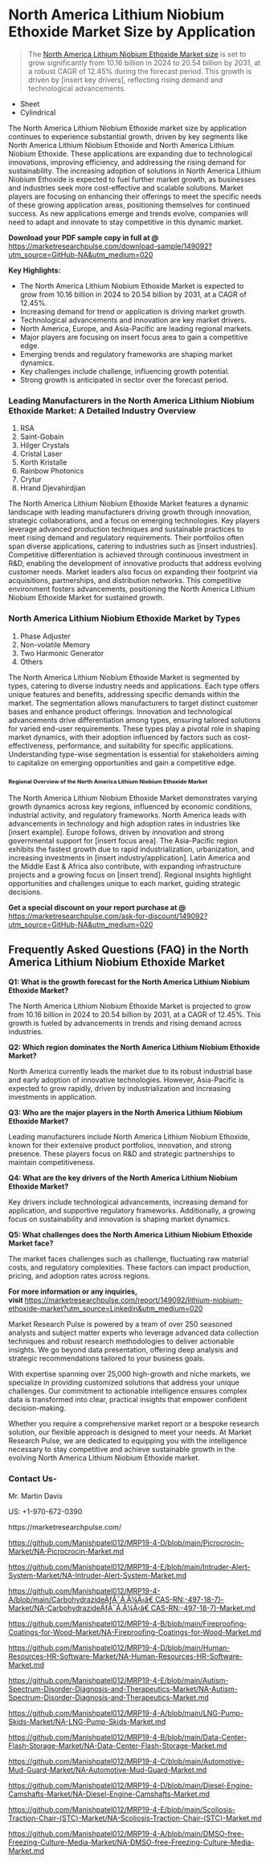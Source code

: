 <h1>North America Lithium Niobium Ethoxide Market&nbsp;Size by Application</h1><blockquote><p>The <a href="https://marketresearchpulse.com/download-sample/149092?utm_source=GitHub-NA&amp;utm_medium=020">North America Lithium Niobium Ethoxide Market size</a> is set to grow significantly from 10.16 billion in 2024 to 20.54 billion by 2031, at a robust CAGR of 12.45% during the forecast period. This growth is driven by [insert key drivers], reflecting rising demand and technological advancements.</p></blockquote><ul><li>Sheet<li> Cylindrical</li></ul><p>The North America Lithium Niobium Ethoxide market size by application continues to experience substantial growth, driven by key segments like North America Lithium Niobium Ethoxide and North America Lithium Niobium Ethoxide. These applications are expanding due to technological innovations, improving efficiency, and addressing the rising demand for sustainability. The increasing adoption of solutions in North America Lithium Niobium Ethoxide is expected to fuel further market growth, as businesses and industries seek more cost-effective and scalable solutions. Market players are focusing on enhancing their offerings to meet the specific needs of these growing application areas, positioning themselves for continued success. As new applications emerge and trends evolve, companies will need to adapt and innovate to stay competitive in this dynamic market.</p><p><strong>Download your PDF sample copy in full at @ </strong><a href="https://marketresearchpulse.com/download-sample/149092?utm_source=GitHub-NA&amp;utm_medium=020">https://marketresearchpulse.com/download-sample/149092?utm_source=GitHub-NA&amp;utm_medium=020</a></p><p><strong>Key Highlights: </strong></p><ul><li>The North America Lithium Niobium Ethoxide Market is expected to grow from 10.16 billion in 2024 to 20.54 billion by 2031, at a CAGR of 12.45%.</li><li>Increasing demand for trend or application is driving market growth.</li><li>Technological advancements and innovation are key market drivers.</li><li>North America, Europe, and Asia-Pacific are leading regional markets.</li><li>Major players are focusing on insert focus area to gain a competitive edge.</li><li>Emerging trends and regulatory frameworks are shaping market dynamics.</li><li>Key challenges include challenge, influencing growth potential.</li><li>Strong growth is anticipated in sector over the forecast period.</li></ul><h3>Leading Manufacturers in the North America Lithium Niobium Ethoxide Market: A Detailed Industry Overview</h3><ol><li>RSA</li><li>Saint-Gobain</li><li>Hilger Crystals</li><li>Cristal Laser</li><li>Korth Kristalle</li><li>Rainbow Photonics</li><li>Crytur</li><li>Hrand Djevahirdjian</li></ol><div class="flex max-w-full flex-col flex-grow"><div class="min-h-8 text-message flex w-full flex-col items-end gap-2 whitespace-normal break-words [.text-message+&amp;]:mt-5" dir="auto" data-message-author-role="assistant" data-message-id="fd8432e4-4910-450d-b182-61b7bfb0a01f" data-message-model-slug="gpt-4o"><div class="flex w-full flex-col gap-1 empty:hidden first:pt-[3px]"><div class="markdown prose w-full break-words dark:prose-invert light"><p>The North America Lithium Niobium Ethoxide Market features a dynamic landscape with leading manufacturers driving growth through innovation, strategic collaborations, and a focus on emerging technologies. Key players leverage advanced production techniques and sustainable practices to meet rising demand and regulatory requirements. Their portfolios often span diverse applications, catering to industries such as [insert industries]. Competitive differentiation is achieved through continuous investment in R&amp;D, enabling the development of innovative products that address evolving customer needs. Market leaders also focus on expanding their footprint via acquisitions, partnerships, and distribution networks. This competitive environment fosters advancements, positioning the North America Lithium Niobium Ethoxide Market for sustained growth.</p></div></div></div></div><h3>North America Lithium Niobium Ethoxide Market by Types</h3><ol><li>Phase Adjuster<li> Non-volatile Memory<li> Two Harmonic Generator<li> Others</li></ol><div class="flex max-w-full flex-col flex-grow"><div class="min-h-8 text-message flex w-full flex-col items-end gap-2 whitespace-normal break-words [.text-message+&amp;]:mt-5" dir="auto" data-message-author-role="assistant" data-message-id="084470be-0bb7-4664-bddf-5156b4f41249" data-message-model-slug="gpt-4o-mini"><div class="flex w-full flex-col gap-1 empty:hidden first:pt-[3px]"><div class="markdown prose w-full break-words dark:prose-invert light"><p>The North America Lithium Niobium Ethoxide Market is segmented by types, catering to diverse industry needs and applications. Each type offers unique features and benefits, addressing specific demands within the market. The segmentation allows manufacturers to target distinct customer bases and enhance product offerings. Innovation and technological advancements drive differentiation among types, ensuring tailored solutions for varied end-user requirements. These types play a pivotal role in shaping market dynamics, with their adoption influenced by factors such as cost-effectiveness, performance, and suitability for specific applications. Understanding type-wise segmentation is essential for stakeholders aiming to capitalize on emerging opportunities and gain a competitive edge.</p></div></div></div></div><h3><span style="font-size: 11px;">Regional Overview of the North America Lithium Niobium Ethoxide Market</span></h3><div class="flex max-w-full flex-col flex-grow"><div class="min-h-8 text-message flex w-full flex-col items-end gap-2 whitespace-normal break-words [.text-message+&amp;]:mt-5" dir="auto" data-message-author-role="assistant" data-message-id="e9038762-ce64-4e30-91c9-9bd413514231" data-message-model-slug="gpt-4o-mini"><div class="flex w-full flex-col gap-1 empty:hidden first:pt-[3px]"><div class="markdown prose w-full break-words dark:prose-invert light"><p>The North America Lithium Niobium Ethoxide Market demonstrates varying growth dynamics across key regions, influenced by economic conditions, industrial activity, and regulatory frameworks. North America leads with advancements in technology and high adoption rates in industries like [insert example]. Europe follows, driven by innovation and strong governmental support for [insert focus area]. The Asia-Pacific region exhibits the fastest growth due to rapid industrialization, urbanization, and increasing investments in [insert industry/application]. Latin America and the Middle East &amp; Africa also contribute, with expanding infrastructure projects and a growing focus on [insert trend]. Regional insights highlight opportunities and challenges unique to each market, guiding strategic decisions.</p></div></div></div></div><p><strong>Get a special discount on your report purchase at @ </strong><a href="https://marketresearchpulse.com/ask-for-discount/149092?utm_source=GitHub-NA&amp;utm_medium=020">https://marketresearchpulse.com/ask-for-discount/149092?utm_source=GitHub-NA&amp;utm_medium=020</a></p><h2>Frequently Asked Questions (FAQ) in the North America Lithium Niobium Ethoxide Market</h2><p><strong>Q1: What is the growth forecast for the North America Lithium Niobium Ethoxide Market?</strong></p><p>The North America Lithium Niobium Ethoxide Market is projected to grow from 10.16 billion in 2024 to 20.54 billion by 2031, at a CAGR of 12.45%. This growth is fueled by advancements in trends and rising demand across industries.</p><p><strong>Q2: Which region dominates the North America Lithium Niobium Ethoxide Market?</strong></p><p>North America currently leads the market due to its robust industrial base and early adoption of innovative technologies. However, Asia-Pacific is expected to grow rapidly, driven by industrialization and increasing investments in application.</p><p><strong>Q3: Who are the major players in the North America Lithium Niobium Ethoxide Market?</strong></p><p>Leading manufacturers include North America Lithium Niobium Ethoxide, known for their extensive product portfolios, innovation, and strong presence. These players focus on R&amp;D and strategic partnerships to maintain competitiveness.</p><p><strong>Q4: What are the key drivers of the North America Lithium Niobium Ethoxide Market?</strong></p><p>Key drivers include technological advancements, increasing demand for application, and supportive regulatory frameworks. Additionally, a growing focus on sustainability and innovation is shaping market dynamics.</p><p><strong>Q5: What challenges does the North America Lithium Niobium Ethoxide Market face?</strong></p><p>The market faces challenges such as challenge, fluctuating raw material costs, and regulatory complexities. These factors can impact production, pricing, and adoption rates across regions.</p><p><strong>For more information or any inquiries, visit&nbsp;</strong><a href="https://marketresearchpulse.com/report/149092/lithium-niobium-ethoxide-market?utm_source=Linkedin&utm_medium=020">https://marketresearchpulse.com/report/149092/lithium-niobium-ethoxide-market?utm_source=Linkedin&utm_medium=020</a></p><p>Market Research Pulse is powered by a team of over 250 seasoned analysts and subject matter experts who leverage advanced data collection techniques and robust research methodologies to deliver actionable insights. We go beyond data presentation, offering deep analysis and strategic recommendations tailored to your business goals.</p><p>With expertise spanning over 25,000 high-growth and niche markets, we specialize in providing customized solutions that address your unique challenges. Our commitment to actionable intelligence ensures complex data is transformed into clear, practical insights that empower confident decision-making.</p><p>Whether you require a comprehensive market report or a bespoke research solution, our flexible approach is designed to meet your needs. At Market Research Pulse, we are dedicated to equipping you with the intelligence necessary to stay competitive and achieve sustainable growth in the evolving North America Lithium Niobium Ethoxide market.</p><h3><strong>Contact Us-</strong></h3><p>Mr. Martin Davis</p><p>US: +1-970-672-0390</p><p>https://marketresearchpulse.com/</p><p><a href="https://github.com/Manishpatel012/MRP19-4-D/blob/main/Picrocrocin-Market/NA-Picrocrocin-Market.md">https://github.com/Manishpatel012/MRP19-4-D/blob/main/Picrocrocin-Market/NA-Picrocrocin-Market.md</a></p><p><a href="https://github.com/Manishpatel012/MRP19-4-E/blob/main/Intruder-Alert-System-Market/NA-Intruder-Alert-System-Market.md">https://github.com/Manishpatel012/MRP19-4-E/blob/main/Intruder-Alert-System-Market/NA-Intruder-Alert-System-Market.md</a></p><p><a href="https://github.com/Manishpatel012/MRP19-4-A/blob/main/CarbohydrazideÃƒÂ¯Ã‚Â¼Ã‹â€ CAS-RN:-497-18-7)-Market/NA-CarbohydrazideÃƒÂ¯Ã‚Â¼Ã‹â€ CAS-RN:-497-18-7)-Market.md">https://github.com/Manishpatel012/MRP19-4-A/blob/main/CarbohydrazideÃƒÂ¯Ã‚Â¼Ã‹â€ CAS-RN:-497-18-7)-Market/NA-CarbohydrazideÃƒÂ¯Ã‚Â¼Ã‹â€ CAS-RN:-497-18-7)-Market.md</a></p><p><a href="https://github.com/Manishpatel012/MRP19-4-B/blob/main/Fireproofing-Coatings-for-Wood-Market/NA-Fireproofing-Coatings-for-Wood-Market.md">https://github.com/Manishpatel012/MRP19-4-B/blob/main/Fireproofing-Coatings-for-Wood-Market/NA-Fireproofing-Coatings-for-Wood-Market.md</a></p><p><a href="https://github.com/Manishpatel012/MRP19-4-D/blob/main/Human-Resources-HR-Software-Market/NA-Human-Resources-HR-Software-Market.md">https://github.com/Manishpatel012/MRP19-4-D/blob/main/Human-Resources-HR-Software-Market/NA-Human-Resources-HR-Software-Market.md</a></p><p><a href="https://github.com/Manishpatel012/MRP19-4-E/blob/main/Autism-Spectrum-Disorder-Diagnosis-and-Therapeutics-Market/NA-Autism-Spectrum-Disorder-Diagnosis-and-Therapeutics-Market.md">https://github.com/Manishpatel012/MRP19-4-E/blob/main/Autism-Spectrum-Disorder-Diagnosis-and-Therapeutics-Market/NA-Autism-Spectrum-Disorder-Diagnosis-and-Therapeutics-Market.md</a></p><p><a href="https://github.com/Manishpatel012/MRP19-4-A/blob/main/LNG-Pump-Skids-Market/NA-LNG-Pump-Skids-Market.md">https://github.com/Manishpatel012/MRP19-4-A/blob/main/LNG-Pump-Skids-Market/NA-LNG-Pump-Skids-Market.md</a></p><p><a href="https://github.com/Manishpatel012/MRP19-4-B/blob/main/Data-Center-Flash-Storage-Market/NA-Data-Center-Flash-Storage-Market.md">https://github.com/Manishpatel012/MRP19-4-B/blob/main/Data-Center-Flash-Storage-Market/NA-Data-Center-Flash-Storage-Market.md</a></p><p><a href="https://github.com/Manishpatel012/MRP19-4-C/blob/main/Automotive-Mud-Guard-Market/NA-Automotive-Mud-Guard-Market.md">https://github.com/Manishpatel012/MRP19-4-C/blob/main/Automotive-Mud-Guard-Market/NA-Automotive-Mud-Guard-Market.md</a></p><p><a href="https://github.com/Manishpatel012/MRP19-4-D/blob/main/Diesel-Engine-Camshafts-Market/NA-Diesel-Engine-Camshafts-Market.md">https://github.com/Manishpatel012/MRP19-4-D/blob/main/Diesel-Engine-Camshafts-Market/NA-Diesel-Engine-Camshafts-Market.md</a></p><p><a href="https://github.com/Manishpatel012/MRP19-4-E/blob/main/Scoliosis-Traction-Chair-(STC)-Market/NA-Scoliosis-Traction-Chair-(STC)-Market.md">https://github.com/Manishpatel012/MRP19-4-E/blob/main/Scoliosis-Traction-Chair-(STC)-Market/NA-Scoliosis-Traction-Chair-(STC)-Market.md</a></p><p><a href="https://github.com/Manishpatel012/MRP19-4-A/blob/main/DMSO-free-Freezing-Culture-Media-Market/NA-DMSO-free-Freezing-Culture-Media-Market.md">https://github.com/Manishpatel012/MRP19-4-A/blob/main/DMSO-free-Freezing-Culture-Media-Market/NA-DMSO-free-Freezing-Culture-Media-Market.md</a></p>
